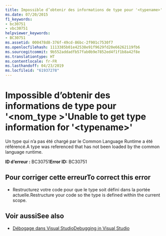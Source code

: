 ```yaml
---
title: Impossible d’obtenir des informations de type pour '<typename>'
ms.date: 07/20/2015
f1_keywords:
- bc30751
- vbc30751
helpviewer_keywords:
- BC30751
ms.assetid: 000478d8-376f-49cd-86bc-2f901c7530f7
ms.openlocfilehash: 1113385b01e42538e91f9629fd20e66262119fb6
ms.sourcegitcommit: 9b552addadfb57fab0b9e7852ed4f1f1b8a42f8e
ms.translationtype: HT
ms.contentlocale: fr-FR
ms.lasthandoff: 04/23/2019
ms.locfileid: "61937278"
---
```

# <a name="unable-to-get-type-information-for-typename"></a><span data-ttu-id="4ef13-102">Impossible d’obtenir des informations de type pour '\<nom_type >'</span><span class="sxs-lookup"><span data-stu-id="4ef13-102">Unable to get type information for '\<typename>'</span></span>
<span data-ttu-id="4ef13-103">Un type qui n’a pas été chargé par le Common Language Runtime a été référencé.</span><span class="sxs-lookup"><span data-stu-id="4ef13-103">A type was referenced that has not been loaded by the common language runtime.</span></span>  
  
 <span data-ttu-id="4ef13-104">**ID d’erreur :** BC30751</span><span class="sxs-lookup"><span data-stu-id="4ef13-104">**Error ID:** BC30751</span></span>  
  
## <a name="to-correct-this-error"></a><span data-ttu-id="4ef13-105">Pour corriger cette erreur</span><span class="sxs-lookup"><span data-stu-id="4ef13-105">To correct this error</span></span>  
  
- <span data-ttu-id="4ef13-106">Restructurez votre code pour que le type soit défini dans la portée actuelle.</span><span class="sxs-lookup"><span data-stu-id="4ef13-106">Restructure your code so the type is defined within the current scope.</span></span>  
  
## <a name="see-also"></a><span data-ttu-id="4ef13-107">Voir aussi</span><span class="sxs-lookup"><span data-stu-id="4ef13-107">See also</span></span>

- [<span data-ttu-id="4ef13-108">Débogage dans Visual Studio</span><span class="sxs-lookup"><span data-stu-id="4ef13-108">Debugging in Visual Studio</span></span>](/visualstudio/debugger/debugging-in-visual-studio)
